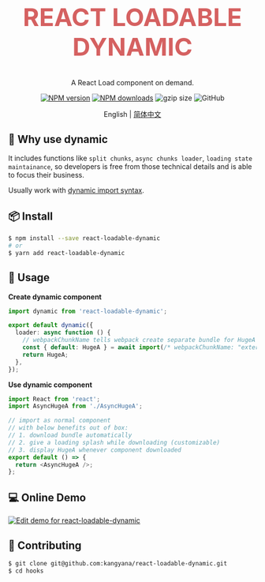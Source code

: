 <h1 align="center" style="font-size: 50px;color: #d56161;">REACT LOADABLE DYNAMIC</h1>

<div align="center">

A React Load component on demand.

[![NPM version][npm]][npm-url] [![NPM downloads][npm-downloads]][npm-url] ![gzip size](https://img.badgesize.io/https:/unpkg.com/react-loadable-dynamic?label=gzip%20size&compression=gzip) ![GitHub](https://img.shields.io/github/license/kangyana/react-loadable-dynamic)

English | [简体中文](https://github.com/kangyana/react-loadable-dynamic/blob/master/README-zh_CN.md)

</div>

## 🤔 Why use dynamic

It includes functions like `split chunks`, `async chunks loader`, `loading state maintainance`, so developers is free from those technical details and is able to focus their business.

Usually work with [dynamic import syntax](https://github.com/tc39/proposal-dynamic-import).

## 📦 Install

```bash
$ npm install --save react-loadable-dynamic
# or
$ yarn add react-loadable-dynamic
```

## 🔨 Usage

**Create dynamic component**

```ts
import dynamic from 'react-loadable-dynamic';

export default dynamic({
  loader: async function () {
    // webpackChunkName tells webpack create separate bundle for HugeA
    const { default: HugeA } = await import(/* webpackChunkName: "external_A" */ './HugeA');
    return HugeA;
  },
});
```

**Use dynamic component**

```js
import React from 'react';
import AsyncHugeA from './AsyncHugeA';

// import as normal component
// with below benefits out of box:
// 1. download bundle automatically
// 2. give a loading splash while downloading (customizable)
// 3. display HugeA whenever component downloaded
export default () => {
  return <AsyncHugeA />;
};
```

## 💻 Online Demo

[![Edit demo for react-loadable-dynamic](https://codesandbox.io/static/img/play-codesandbox.svg)](https://codesandbox.io/s/demo-for-react-loadable-dynamic-forked-0bl727)

## 🤝 Contributing

```bash
$ git clone git@github.com:kangyana/react-loadable-dynamic.git
$ cd hooks
```

[npm]: https://img.shields.io/npm/v/react-loadable-dynamic.svg?style=flat
[npm-url]: https://www.npmjs.com/package/react-loadable-dynamic
[npm-downloads]: https://img.shields.io/npm/dm/react-loadable-dynamic.svg?style=flat
